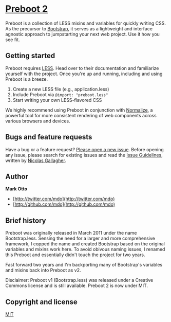 # [Preboot 2](http://getpreboot.com)

Preboot is a collection of LESS mixins and variables for quickly writing CSS. As the precursor to [Bootstrap](http://getbootstrap.com), it serves as a lightweight and interface agnostic approach to jumpstarting your next web project. Use it how you see fit.


## Getting started

Preboot requires [LESS](http://lesscss.org). Head over to their documentation and familiarize yourself with the project. Once you're up and running, including and using Preboot is a breeze.

1. Create a new LESS file (e.g., application.less)
2. Include Preboot via `@import: "preboot.less"`
3. Start writing your own LESS-flavored CSS

We highly recommend using Preboot in conjunction with [Normalize](http://necolas.github.com/normalize.css), a powerful tool for more consistent rendering of web components across various browsers and devices.


## Bugs and feature requests

Have a bug or a feature request? [Please open a new issue](https://github.com/mdo/preboot/issues). Before opening any issue, please search for existing issues and read the [Issue Guidelines](https://github.com/necolas/issue-guidelines), written by [Nicolas Gallagher](https://github.com/necolas/).


## Author

**Mark Otto**

+ [http://twitter.com/mdo](http://twitter.com/mdo)
+ [http://github.com/mdo](http://github.com/mdo)


## Brief history

Preboot was originally released in March 2011 under the name Bootstrap.less. Sensing the need for a larger and more comprehensive framework, I copped the name and created Bootstrap based on the original variables and mixins work here. To avoid obivous naming issues, I renamed this Preboot and essentially didn't touch the project for two years.

Fast forward two years and I'm backporting many of Bootstrap's variables and mixins back into Preboot as v2.

Disclaimer: Preboot v1 (Bootstrap.less) was released under a Creative Commons license and is still available. Preboot 2 is now under MIT.


## Copyright and license

[MIT](LICENSE.MD)

